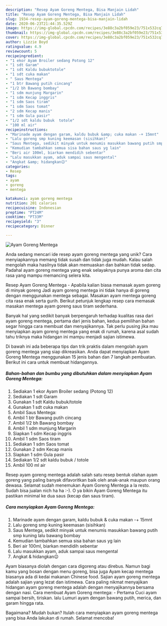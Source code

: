 ```yaml
---
description: "Resep Ayam Goreng Mentega, Bisa Manjain Lidah"
title: "Resep Ayam Goreng Mentega, Bisa Manjain Lidah"
slug: 1934-resep-ayam-goreng-mentega-bisa-manjain-lidah
date: 2020-06-23T21:44:35.529Z
image: https://img-global.cpcdn.com/recipes/3e88c3a2bf059e23/751x532cq70/ayam-goreng-mentega-foto-resep-utama.jpg
thumbnail: https://img-global.cpcdn.com/recipes/3e88c3a2bf059e23/751x532cq70/ayam-goreng-mentega-foto-resep-utama.jpg
cover: https://img-global.cpcdn.com/recipes/3e88c3a2bf059e23/751x532cq70/ayam-goreng-mentega-foto-resep-utama.jpg
author: Lizzie Boyd
ratingvalue: 4.9
reviewcount: 5
recipeingredient:
- "1 ekor Ayam Broiler sedang Potong 12"
- "1 sdt Garam"
- "1 sdt Kaldu bubuktotole"
- "1 sdt cuka makan"
- " Saus Mentega"
- "1 btr Bawang putih cincang"
- "1/2 bh Bawang bombay"
- "1 sdm munjung Margarin"
- "1 sdm Kecap inggris"
- "1 sdm Saos tiram"
- "1 sdm Saos tomat"
- "2 sdm Kecap manis"
- "1 sdm Gula pasir"
- "1/2 sdt kaldu bubuk  totole"
- "100 ml air"
recipeinstructions:
- "Marinade ayam dengan garam, kaldu bubuk &amp; cuka makan -+ 15mnt"
- "Lalu goreng smp kuning keemasan (sisihkan)"
- "Saus Mentega, sedikit minyak untuk menumis masukkan bawang putih smp kuning lalu bawang bombay"
- "Kemudian tambahkan semua sisa bahan saus yg lain"
- "Beri air 100ml, biarkan mendidih sebentar"
- "Lalu masukkan ayam, aduk sampai saus mengental"
- "Angkat &amp; hidangkan😉"
categories:
- Resep
tags:
- ayam
- goreng
- mentega

katakunci: ayam goreng mentega 
nutrition: 201 calories
recipecuisine: Indonesian
preptime: "PT24M"
cooktime: "PT33M"
recipeyield: "3"
recipecategory: Dinner

---
```



![Ayam Goreng Mentega](https://img-global.cpcdn.com/recipes/3e88c3a2bf059e23/751x532cq70/ayam-goreng-mentega-foto-resep-utama.jpg)

Anda sedang mencari ide resep ayam goreng mentega yang unik? Cara menyiapkannya memang tidak susah dan tidak juga mudah. Kalau salah mengolah maka hasilnya tidak akan memuaskan dan bahkan tidak sedap. Padahal ayam goreng mentega yang enak selayaknya punya aroma dan cita rasa yang mampu memancing selera kita.

Resep Ayam Goreng Mentega - Apabila kalian biasa memasak ayam goreng di minyak goreng Jadi ayam goreng mentega ini tidak hanya di goreng dengan menggunakan mentega sebagai. Masakan ayam mentega goreng cita rasa enak serta gurih. Berikut petunjuk lengkap resep cara memasak masakan mentega ayam goreng saus tiram sederhana.

Banyak hal yang sedikit banyak berpengaruh terhadap kualitas rasa dari ayam goreng mentega, pertama dari jenis bahan, kedua pemilihan bahan segar hingga cara membuat dan menyajikannya. Tak perlu pusing jika mau menyiapkan ayam goreng mentega yang enak di rumah, karena asal sudah tahu triknya maka hidangan ini mampu menjadi sajian istimewa.


Di bawah ini ada beberapa tips dan trik praktis dalam mengolah ayam goreng mentega yang siap dikreasikan. Anda dapat menyiapkan Ayam Goreng Mentega menggunakan 15 jenis bahan dan 7 langkah pembuatan. Berikut ini cara untuk membuat hidangannya.

<!--inarticleads1-->

##### Bahan-bahan dan bumbu yang dibutuhkan dalam menyiapkan Ayam Goreng Mentega:

1. Sediakan 1 ekor Ayam Broiler sedang (Potong 12)
1. Sediakan 1 sdt Garam
1. Gunakan 1 sdt Kaldu bubuk/totole
1. Gunakan 1 sdt cuka makan
1. Ambil  Saus Mentega:
1. Ambil 1 btr Bawang putih cincang
1. Ambil 1/2 bh Bawang bombay
1. Ambil 1 sdm munjung Margarin
1. Siapkan 1 sdm Kecap inggris
1. Ambil 1 sdm Saos tiram
1. Sediakan 1 sdm Saos tomat
1. Gunakan 2 sdm Kecap manis
1. Siapkan 1 sdm Gula pasir
1. Sediakan 1/2 sdt kaldu bubuk / totole
1. Ambil 100 ml air


Resep ayam goreng mentega adalah salah satu resep bentuk olahan ayam goreng yang paling banyak difavoritkan baik oleh anak-anak maupun orang dewasa. Selamat sudah menemukan Ayam Goreng Mentega a la resto. Sudah bisa jualan nich ha ha :-). O ya bikin Ayam Goreng Mentega itu pastikan minimal ke dua saus (kecap dan saus tiram). 

<!--inarticleads2-->

##### Cara menyiapkan Ayam Goreng Mentega:

1. Marinade ayam dengan garam, kaldu bubuk &amp; cuka makan -+ 15mnt
1. Lalu goreng smp kuning keemasan (sisihkan)
1. Saus Mentega, sedikit minyak untuk menumis masukkan bawang putih smp kuning lalu bawang bombay
1. Kemudian tambahkan semua sisa bahan saus yg lain
1. Beri air 100ml, biarkan mendidih sebentar
1. Lalu masukkan ayam, aduk sampai saus mengental
1. Angkat &amp; hidangkan😉


Ayam biasanya diolah dengan cara digoreng atau direbus. Namun bagi kamu yang bosan dengan menu goreng, bisa juga Ayam kecap mentega biasanya ada di kedai makanan Chinese food. Sajian ayam goreng mentega adalah sajian yang lezat dan istimewa. Cara paling nikmat menyajikan hidangan ayam goreng mentega adalah dengan menyajikannya bersama dengan nasi. Cara membuat Ayam Goreng mentega: - Pertama Cuci ayam sampai bersih, tiriskan. lalu Lumuri ayam dengan bawang putih, merica, dan garam hingga rata. 

Bagaimana? Mudah bukan? Itulah cara menyiapkan ayam goreng mentega yang bisa Anda lakukan di rumah. Selamat mencoba!
